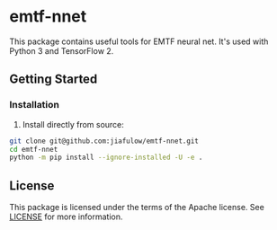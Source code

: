 # emtf-nnet

This package contains useful tools for EMTF neural net. It's used with Python 3 and TensorFlow 2.

## Getting Started

### Installation

1. Install directly from source:

``` bash
git clone git@github.com:jiafulow/emtf-nnet.git
cd emtf-nnet
python -m pip install --ignore-installed -U -e .
```

## License

This package is licensed under the terms of the Apache license. See [LICENSE](LICENSE) for more information.
